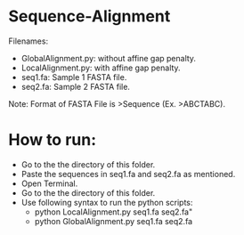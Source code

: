 # Sequence-Alignment
Filenames:
- GlobalAlignment.py: without affine gap penalty.
- LocalAlignment.py: with affine gap penalty.
- seq1.fa: Sample 1 FASTA file. 
- seq2.fa: Sample 2 FASTA file. 

Note: Format of FASTA File is >Sequence (Ex. >ABCTABC).

# How to run:
- Go to the the directory of this folder.
- Paste the sequences in seq1.fa and seq2.fa as mentioned.
- Open Terminal.
- Go to the the directory of this folder.
- Use following syntax to run the python scripts: 
    - python LocalAlignment.py seq1.fa seq2.fa" 
    - python GlobalAlignment.py seq1.fa seq2.fa
